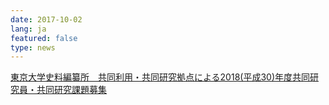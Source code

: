 ```yaml
---
date: 2017-10-02
lang: ja
featured: false
type: news
---
```

<a href="/collaboration/kyoten/kyoten-koubo_h30.html">
東京大学史料編纂所　共同利用・共同研究拠点による2018(平成30)年度共同研究員・共同研究課題募集
</a>
